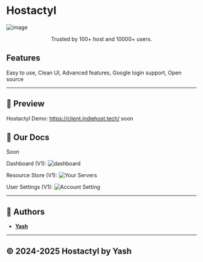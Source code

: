 # Hostactyl

![image](https://media.discordapp.net/attachments/1258419717505417277/1259566925210718330/20240707_231543.png?ex=668c269c&is=668ad51c&hm=8d3c1f801a6b6a270b9d4c6ef669381912c56125c1b4049ef6f3a806b4b575a4&)
<p align="cente# tfc-plex

![image](https://media.discordapp.net/attachments/1258419717505417277/1259566925210718330/20240707_231543.png?ex=668c269c&is=668ad51c&hm=8d3c1f801a6b6a270b9d4c6ef669381912c56125c1b4049ef6f3a806b4b575a4&)
<p align="center" dir="auto">Trusted by 100+ host and 10000+ users.</p>
<p align="center">

## Features

Easy to use, 
Clean UI, 
Advanced features, 
Google login support, 
Open source

---

## 👀 Preview
Hostactyl Demo: https://client.indiehost.tech/ soon

## 👀 Our Docs
Soon


Dashboard (V1):
![dashboard](https://cdn.discordapp.com/attachments/1258419717505417277/1259774265310445640/image.png?ex=668ce7b6&is=668b9636&hm=207ba67b6df32246573bfac550a245e10447af3a6f2c8837ce3e2e9ec5556a9d&)

Resource Store (V1):
![Your Servers](https://cdn.discordapp.com/attachments/1258419717505417277/1259774579853758546/image.png?ex=668ce801&is=668b9681&hm=5f195a763b8be2acc832722daa89eca187680282de727f5245b980ba2515fd88&)

User Settings (V1):
![Account Setting](https://cdn.discordapp.com/attachments/1258419717505417277/1259774765011304458/image.png?ex=668ce82d&is=668b96ad&hm=9cf35a788257de4b5a621cfe63b5fc0ab89908c07937786f25a31dec7713410b&)


---

## 📝 Authors
- [**Yash**](https://github.com/yashxoo)




---

## © 2024-2025 Hostactyl by Yash
